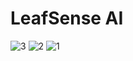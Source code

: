 # LeafSense AI

![3](https://github.com/MohamedBoukouch/LeafSense_AI/assets/118060836/8f009044-5a5c-4d10-8e55-14dce7897959)
![2](https://github.com/MohamedBoukouch/LeafSense_AI/assets/118060836/2c86b598-1741-401f-9f7e-1e4d9a646599)
![1](https://github.com/MohamedBoukouch/LeafSense_AI/assets/118060836/e2e99663-2526-4e5e-bd75-b6f0666e2b00)
